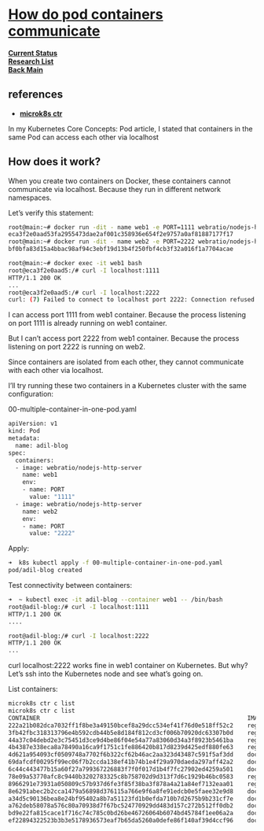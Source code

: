 # **[How do pod containers communicate](https://adil.medium.com/how-do-containers-communicate-via-localhost-in-a-kubernetes-pod-d9e193844b9d)**

**[Current Status](../../../../development/status/weekly/current_status.md)**\
**[Research List](../../../research_list.md)**\
**[Back Main](../../../../README.md)**

## references

- **[microk8s ctr](https://microk8s.io/docs/command-reference#heading--microk8s-ctr)**

In my Kubernetes Core Concepts: Pod article, I stated that containers in the same Pod can access each other via localhost

## How does it work?

When you create two containers on Docker, these containers cannot communicate via localhost. Because they run in different network namespaces.

Let’s verify this statement:

```bash
root@main:~# docker run -dit - name web1 -e PORT=1111 webratio/nodejs-http-server
eca3f2e0aad53fa2955473dae2af001c358936e654f2e9757a0af81887177f17
root@main:~# docker run -dit - name web2 -e PORT=2222 webratio/nodejs-http-server
bf0bfa83d15a4bbac98af94c3ebf19d13b4f250fbf4cb3f32a016f1a7704acae

root@main:~# docker exec -it web1 bash
root@eca3f2e0aad5:/# curl -I localhost:1111
HTTP/1.1 200 OK
...
root@eca3f2e0aad5:/# curl -I localhost:2222
curl: (7) Failed to connect to localhost port 2222: Connection refused
```

I can access port 1111 from web1 container. Because the process listening on port 1111 is already running on web1 container.

But I can’t access port 2222 from web1 container. Because the process listening on port 2222 is running on web2.

Since containers are isolated from each other, they cannot communicate with each other via localhost.

I’ll try running these two containers in a Kubernetes cluster with the same configuration:

00-multiple-container-in-one-pod.yaml

```bash
apiVersion: v1
kind: Pod
metadata:
  name: adil-blog
spec:
  containers:
  - image: webratio/nodejs-http-server
    name: web1
    env:
    - name: PORT
      value: "1111"
  - image: webratio/nodejs-http-server
    name: web2
    env:
    - name: PORT
      value: "2222"
```

Apply:

```bash
➜  k8s kubectl apply -f 00-multiple-container-in-one-pod.yaml
pod/adil-blog created
```

Test connectivity between containers:

```bash
➜  ~ kubectl exec -it adil-blog --container web1 -- /bin/bash
root@adil-blog:/# curl -I localhost:1111
HTTP/1.1 200 OK
....

root@adil-blog:/# curl -I localhost:2222
HTTP/1.1 200 OK
...
```

curl localhost:2222 works fine in web1 container on Kubernetes. But why?
Let’s ssh into the Kubernetes node and see what’s going on.

List containers:

```bash
microk8s ctr c list
microk8s ctr c list
CONTAINER                                                           IMAGE                                        RUNTIME                  
222a21b082dca7032ff1f8be3a49150bcef8a29dcc534ef41f76d0e518ff52c2    registry.k8s.io/pause:3.7                    io.containerd.runc.v2    
3fb42fbc318313796e4b592cdb44b5e8d184f812cd3cf006b70920dc63307b0d    registry.k8s.io/pause:3.7                    io.containerd.runc.v2    
44a37c04debd2e3c75451d3ce9d4be86f04e54a77a83060d34a3f8923b5461ba    registry.k8s.io/pause:3.7                    io.containerd.runc.v2    
4b4387e338eca8a78490a16ca9f1751c1fe886420b817d8239d425edf880fe63    registry.k8s.io/pause:3.7                    io.containerd.runc.v2    
4d621a954093cf0509748a7702f6b322cf62b46ac2aa323d43487c591f5af3dd    docker.io/calico/kube-controllers:v3.25.1    io.containerd.runc.v2    
69dafcdf00295f99ec06f7b2ccda138ef41b74b1e4f29a970daeda297aff42a2    docker.io/calico/node:v3.25.1                io.containerd.runc.v2    
6c44c443477b15a60f27a799367226883f7f0f017d1b4f7fc27902ed4259a501    docker.io/calico/cni:v3.25.1                 io.containerd.runc.v2    
78e09a53770afc8c9440b3202783325c8b758702d9d313f7d6c1929b46bc0583    registry.k8s.io/pause:3.7                    io.containerd.runc.v2    
8966291e73931a050809c57b937d6fe3f85f38ba3f878a4a21a84ef7132eaa01    registry.k8s.io/pause:3.7                    io.containerd.runc.v2    
8e6291abec2b2cca1479a56898d376115a766e9f6a8fe91edcb0e5faee32e9d8    docker.io/calico/kube-controllers:v3.25.1    io.containerd.runc.v2    
a34d5c90136bea8e24bf95402a8b7a51123fd1b0efda710b7d2675b9b231cf7e    docker.io/coredns/coredns:1.10.1             io.containerd.runc.v2    
a762deb58078a576c80a70938d7f67bc524770929dd483d157c272b512ff0db2    docker.io/calico/cni:v3.25.1                 io.containerd.runc.v2    
bd9e22fa815cace1f716c74c785c0bd26be46726064b6074bd45784f1ee06a2a    docker.io/calico/node:v3.25.1                io.containerd.runc.v2    
ef22894322523b3b3e5178936573eaf7b65da5260a0defe86f140af39d4ccf96    docker.io/coredns/coredns:1.10.1             io.containerd.runc.v2 
```
